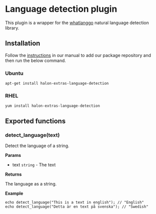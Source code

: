 # Language detection plugin

This plugin is a wrapper for the [whatlanggo](https://github.com/abadojack/whatlanggo) natural language detection library.

## Installation

Follow the [instructions](https://docs.halon.io/manual/comp_install.html#installation) in our manual to add our package repository and then run the below command.

### Ubuntu

```
apt-get install halon-extras-language-detection
```

### RHEL

```
yum install halon-extras-language-detection
```

## Exported functions

### detect_language(text)

Detect the language of a string.

**Params**

- text `string` - The text

**Returns**

The language as a string.

**Example**

```
echo detect_language("This is a text in english"); // "English"
echo detect_language("Detta är en text på svenska"); // "Swedish"
```